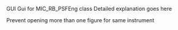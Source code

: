 
GUI Gui for MIC_RB_PSFEng class
Detailed explanation goes here

Prevent opening more than one figure for same instrument

